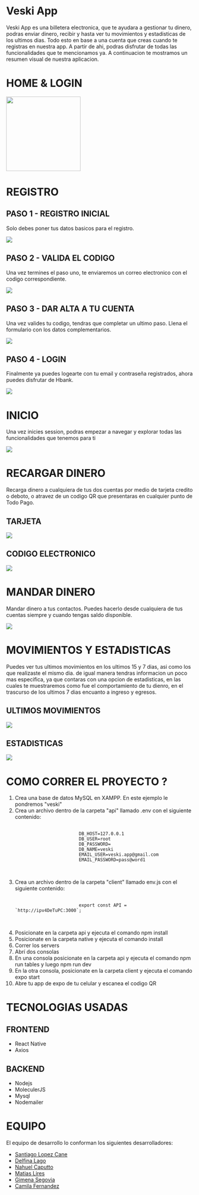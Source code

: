 <h1>Veski App</h1> 
<p>
    Veski App es una billetera electronica, que te ayudara a gestionar tu dinero, podras enviar dinero, recibir y hasta ver tu movimientos y estadisticas de los ultimos dias. Todo esto en base a una cuenta que creas cuando te registras en nuestra app.  A partir de ahi, podras disfrutar de todas las funcionalidades que te mencionamos ya. A continuacion te mostramos un resumen visual de nuestra aplicacion.

</p>

<div>
    <h1>HOME & LOGIN</h1> 
    <img style ="width:200px; height:auto;" src="./client/assets/readme/Home.jpg"></img>
    <h1>REGISTRO </h1> 
    <h2>PASO 1 - REGISTRO INICIAL</h2> 
    <p>Solo debes poner tus datos basicos para el registro.</p>
    <img src="./client/assets/readme/Registro1.jpg"></img>
    <h2>PASO 2 - VALIDA EL CODIGO</h2> 
    <p>Una vez termines el paso uno, te enviaremos un correo electronico con el codigo correspondiente.</p>
    <img src="./client/assets/readme/Registro2.jpg"></img>
    <h2>PASO 3 - DAR ALTA A TU CUENTA</h2> 
    <p>Una vez valides tu codigo, tendras que completar un ultimo paso. Llena el formulario con los datos complementarios.</p>
    <img src="./client/assets/readme/Registro3.png"></img>
    <h2>PASO 4 - LOGIN</h2> 
    <p>Finalmente ya puedes logearte con tu email y contraseña registrados, ahora puedes disfrutar de Hbank.</p>
    <img src="./client/assets/readme/Home.jpg"></img>
<div>

<div>
    <h1>INICIO</h1>
    <p>
        Una vez inicies session, podras empezar a navegar y explorar todas las funcionalidades que tenemos para ti
    </p>
    <img src="./client/assets/readme/Inicio.jpg"></img>
    <h1>RECARGAR DINERO</h1> 
    <p>
        Recarga dinero a cualquiera de tus dos cuentas por medio de tarjeta credito o deboto, o atravez de un codigo QR que presentaras en cualquier punto de Todo Pago.
    </p>
    <h2>TARJETA</h2>
    <img src="./client/assets/readme/Tarjeta.jpg""></img>
    <h2>CODIGO ELECTRONICO</h2>
    <img src="./client/assets/readme/Codigo.jpg"></img>
    <h1>MANDAR DINERO</h1> 
    <p>
        Mandar dinero a tus contactos. Puedes hacerlo desde cualquiera de tus cuentas siempre y cuando tengas saldo disponible.
    </p>
    <img src="./client/assets/readme/EnviarDinero.jpg"></img>
    <h1>MOVIMIENTOS Y ESTADISTICAS</h1>
    <p>
        Puedes ver tus ultimos movimientos en los ultimos 15 y 7 dias, asi como los que realizaste el mismo dia. de igual manera tendras informacion un poco mas especifica, ya que contaras con una opcion de estadisticas, en las cuales te muestraremos como fue el comportamiento de tu dienro, en el trascurso de los ultimos 7 dias encuanto a ingreso y egresos.
    </p>
    <h2>ULTIMOS MOVIMIENTOS</h2>
    <img src="./client/assets/readme/UltimosMov.jpg"></img>
    <h2>ESTADISTICAS</h2>
    <img src="./client/assets/readme/Estadisticas.jpg"></img>
</div>
<div>


<div>
    <h1> COMO CORRER EL PROYECTO ? </h1>
        <ol>
        <li>Crea una base de datos  MySQL en XAMPP. En este ejemplo le pondremos "veski"</li>
        <li>Crea un archivo dentro de la carpeta "api" llamado .env con el siguiente contenido:
            <pre>
                    <code>
                        DB_HOST=127.0.0.1
                        DB_USER=root
                        DB_PASSWORD=
                        DB_NAME=veski
                        EMAIL_USER=veski.app@gmail.com
                        EMAIL_PASSWORD=pass@word1
                    </code>
            </pre>
        </li>
        <li>Crea un archivo dentro de la carpeta "client" llamado env.js con el siguiente contenido:
            <pre>
                    <code>
                        export const API = `http://ipv4DeTuPC:3000`;
                    </code>
            </pre>
        </li>
        <li>Posicionate en la carpeta api y ejecuta el comando npm install</li>
        <li>Posicionate en la carpeta native y ejecuta el comando install</li>
        <li>Correr los servers</li>
        <li>Abrí dos consolas</li>
        <li>En una consola posicionate en la carpeta api y ejecuta el comando npm run tables y luego npm run dev</li>
        <li>En la otra consola, posicionate en la carpeta client y ejecuta el comando expo start</li>
        <li>Abre tu app de expo de tu celular y escanea el codigo QR </li>
        </ol>
</div>
<div>
    <h1> TECNOLOGIAS USADAS </h1>
        <h2>FRONTEND</h2>
        <ul>
            <li>React Native</li>
            <li>Axios</li>
        </ul>
        <h2>BACKEND</h2>
        <ul>
            <li>Nodejs</li>
            <li>MoleculerJS</li>
            <li>Mysql</li>
            <li>Nodemailer</li>
        </ul>

</div>
<div>
    <h1> EQUIPO </h1>
    <p>El equipo de desarrollo lo conforman los siguientes desarrolladores:</p>
        <ul>
            <li><a href="https://github.com/shiberus" rel="nofollow">Santiago Lopez Cane </a></li>
            <li><a href="https://github.com/delfinalago" rel="nofollow">Delfina Lago </a></li>
            <li><a href="https://github.com/nahuelcaputto" rel="nofollow">Nahuel Caputto</a></li>
            <li><a href="https://github.com/matiasLires" rel="nofollow">Matias Lires</a></li>
            <li><a href="https://github.com/gsegovia2012" rel="nofollow">Gimena Segovia</a></li>
            <li><a href="https://github.com/FernandezCamila" rel="nofollow">Camila Fernandez </a></li>
        </ul>

</div>